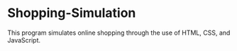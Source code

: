 # Shopping-Simulation
This program simulates online shopping through the use of HTML, CSS, and JavaScript.

